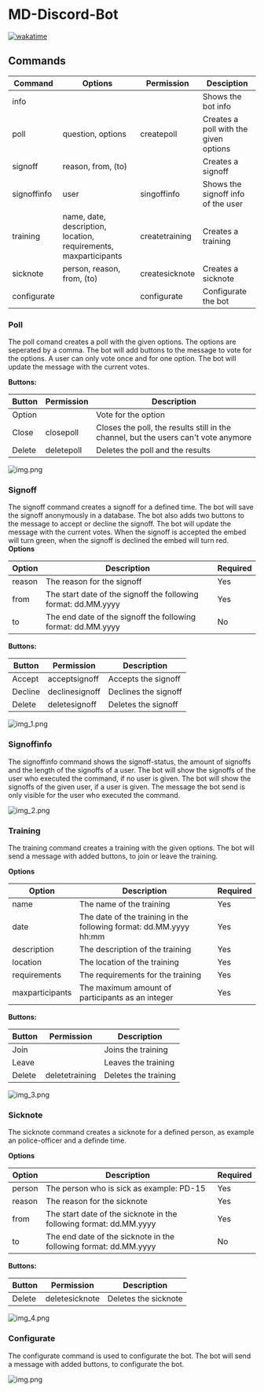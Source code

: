 # MD-Discord-Bot
<a href="https://wakatime.com/badge/user/7df019f0-7a0e-4b85-89f3-0ac38ab67246/project/d497edd9-6ba3-4217-ae2d-0ad3bf4c604e"><img src="https://wakatime.com/badge/user/7df019f0-7a0e-4b85-89f3-0ac38ab67246/project/d497edd9-6ba3-4217-ae2d-0ad3bf4c604e.svg" alt="wakatime"></a>

## Commands
| Command     | Options                                                          | Permission     | Desciption                            |
|-------------|------------------------------------------------------------------|----------------|---------------------------------------|
| info        |                                                                  |                | Shows the bot info                    |
| poll        | question, options                                                | createpoll     | Creates a poll with the given options |
| signoff     | reason, from, (to)                                               |                | Creates a signoff                     |
| signoffinfo | user                                                             | singoffinfo    | Shows the signoff info of the user    |
 | training    | name, date, description, location, requirements, maxparticipants | createtraining | Creates a training                    |
| sicknote    | person, reason, from, (to)                                       | createsicknote | Creates a sicknote                    |
| configurate |                                                                  | configurate    | Configurate the bot                   |
### Poll
The poll comand creates a poll with the given options. The options are seperated by a comma. The bot will add buttons to the message to vote for the options. A user can only vote once and for one option. The bot will update the message with the current votes.

<b>Buttons:</b>

| Button | Permission | Description                                                                         |
|--------|------------|-------------------------------------------------------------------------------------|
| Option |            | Vote for the option                                                                 |
| Close  | closepoll  | Closes the poll, the results still in the channel, but the users can't vote anymore |
| Delete | deletepoll | Deletes the poll and the results                                                    |



![img.png](images/img.png)

### Signoff
The signoff command creates a signoff for a defined time. The bot will save the signoff anonymously in a database. The bot also adds two buttons to the message to accept or decline the signoff. The bot will update the message with the current votes. When the signoff is accepted the embed will turn green, when the signoff is declined the embed will turn red.
<b>Options</b>

| Option | Description                                                    | Required |
|--------|----------------------------------------------------------------|----------|
| reason | The reason for the signoff                                     | Yes      |
| from   | The start date of the signoff the following format: dd.MM.yyyy | Yes      |
| to     | The end date of the signoff the following format: dd.MM.yyyy   | No       |


<b>Buttons:</b>

| Button  | Permission     | Description          |
|---------|----------------|----------------------|
| Accept  | acceptsignoff  | Accepts the signoff  |
| Decline | declinesignoff | Declines the signoff |
| Delete  | deletesignoff  | Deletes the signoff  |

![img_1.png](images/img_1.png)

### Signoffinfo
The signoffinfo command shows the signoff-status, the amount of signoffs and the length of the signoffs of a user. The bot will show the signoffs of the user who executed the command, if no user is given. The bot will show the signoffs of the given user, if a user is given. The message the bot send is only visible for the user who executed the command.

![img_2.png](images/img_2.png)

### Training
The training command creates a training with the given options. The bot will send a message with added buttons, to join or leave the training.

<b>Options</b>

| Option          | Description                                                        | Required |
|-----------------|--------------------------------------------------------------------|----------|
 | name            | The name of the training                                           | Yes      |
| date            | The date of the training in the following format: dd.MM.yyyy hh:mm | Yes      |
| description     | The description of the training                                    | Yes      |
| location        | The location of the training                                       | Yes      |
| requirements    | The requirements for the training                                  | Yes      |
| maxparticipants | The maximum amount of participants as an integer                   | Yes      |#

<b>Buttons:</b>

| Button  | Permission      | Description          |
|---------|-----------------|----------------------|
| Join    |                 | Joins the training   |
| Leave   |                 | Leaves the training  |
| Delete  | deletetraining  | Deletes the training |

![img_3.png](images/img_3.png)

### Sicknote
The sicknote command creates a sicknote for a defined person, as example an police-officer and a definde time. 

<b>Options</b>

| Option | Description                                                        | Required |
|--------|--------------------------------------------------------------------|----------|
| person | The person who is sick as example: PD-15                           | Yes      |
| reason | The reason for the sicknote                                        | Yes      |
| from   | The start date of the sicknote in the following format: dd.MM.yyyy | Yes      |
| to     | The end date of the sicknote in the following format: dd.MM.yyyy   | No       |

<b>Buttons:</b>

| Button  | Permission      | Description          |
|---------|-----------------|----------------------|
| Delete  | deletesicknote  | Deletes the sicknote |

![img_4.png](images/img_4.png)

### Configurate
The configurate command is used to configurate the bot. The bot will send a message with added buttons, to configurate the bot.

![img.png](images/img_5.png)